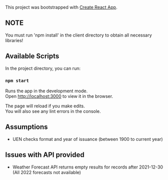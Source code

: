 This project was bootstrapped with [Create React App](https://github.com/facebook/create-react-app).

## NOTE
You must run 'npm install' in the client directory to obtain all necessary libraries!

## Available Scripts

In the project directory, you can run:

### `npm start`

Runs the app in the development mode.<br />
Open [http://localhost:3000](http://localhost:3000) to view it in the browser.

The page will reload if you make edits.<br />
You will also see any lint errors in the console.

## Assumptions
- UEN checks format and year of issuance (between 1900 to current year)

## Issues with API provided
- Weather Forecast API returns empty results for records after 2021-12-30
(All 2022 forecasts not available)
